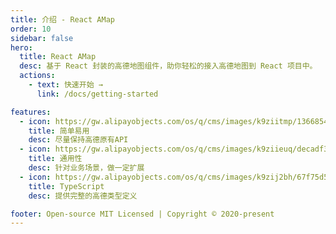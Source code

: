 ```yaml
---
title: 介绍 - React AMap
order: 10
sidebar: false
hero:
  title: React AMap
  desc: 基于 React 封装的高德地图组件，助你轻松的接入高德地图到 React 项目中。
  actions:
    - text: 快速开始 →
      link: /docs/getting-started

features:
  - icon: https://gw.alipayobjects.com/os/q/cms/images/k9ziitmp/13668549-b393-42a2-97c3-a6365ba87ac2_w96_h96.png
    title: 简单易用
    desc: 尽量保持高德原有API
  - icon: https://gw.alipayobjects.com/os/q/cms/images/k9ziieuq/decadf3f-b53a-4c48-83f3-a2faaccf9ff7_w96_h96.png
    title: 通用性
    desc: 针对业务场景，做一定扩展
  - icon: https://gw.alipayobjects.com/os/q/cms/images/k9zij2bh/67f75d56-0d62-47d6-a8a5-dbd0cb79a401_w96_h96.png
    title: TypeScript
    desc: 提供完整的高德类型定义

footer: Open-source MIT Licensed | Copyright © 2020-present
---
```


<div style="height: 150px" />

